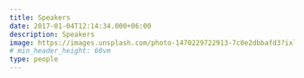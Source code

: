 ```yaml
---
title: Speakers
date: 2017-01-04T12:14:34.000+06:00
description: Speakers
image: https://images.unsplash.com/photo-1470229722913-7c0e2dbbafd3?ixlib=rb-1.2.1&ixid=MnwxMjA3fDB8MHxwaG90by1wYWdlfHx8fGVufDB8fHx8&auto=format&fit=crop&w=1740&q=95
# min_header_height: 60vm
type: people
---
```

